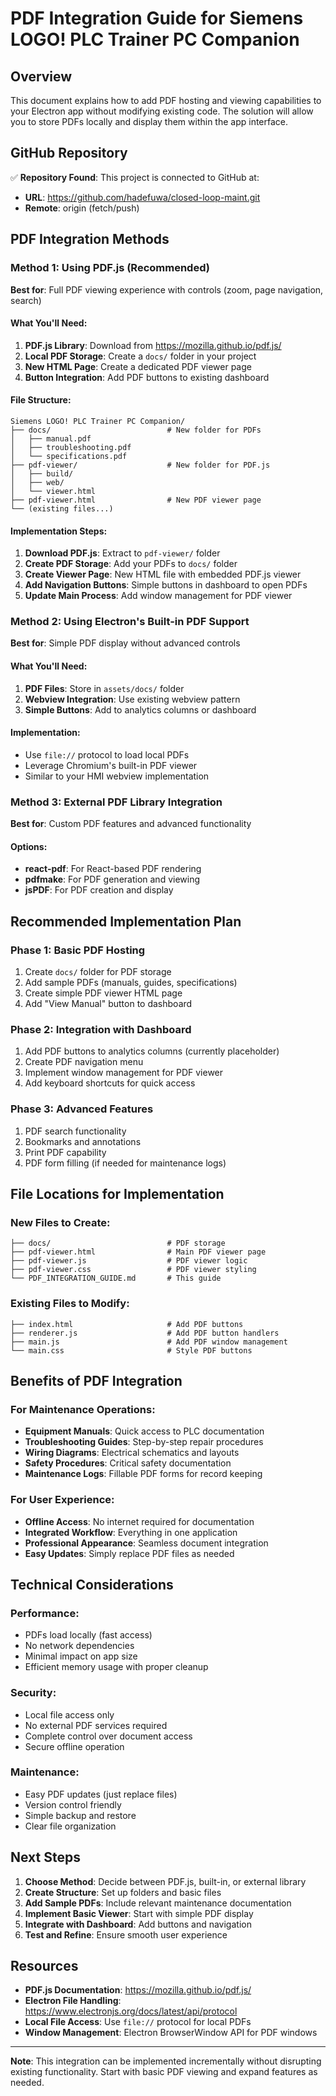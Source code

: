 # PDF Integration Guide for Siemens LOGO! PLC Trainer PC Companion

## Overview
This document explains how to add PDF hosting and viewing capabilities to your Electron app without modifying existing code. The solution will allow you to store PDFs locally and display them within the app interface.

## GitHub Repository
✅ **Repository Found**: This project is connected to GitHub at:
- **URL**: https://github.com/hadefuwa/closed-loop-maint.git
- **Remote**: origin (fetch/push)

## PDF Integration Methods

### Method 1: Using PDF.js (Recommended)
**Best for**: Full PDF viewing experience with controls (zoom, page navigation, search)

#### What You'll Need:
1. **PDF.js Library**: Download from https://mozilla.github.io/pdf.js/
2. **Local PDF Storage**: Create a `docs/` folder in your project
3. **New HTML Page**: Create a dedicated PDF viewer page
4. **Button Integration**: Add PDF buttons to existing dashboard

#### File Structure:
```
Siemens LOGO! PLC Trainer PC Companion/
├── docs/                          # New folder for PDFs
│   ├── manual.pdf
│   ├── troubleshooting.pdf
│   └── specifications.pdf
├── pdf-viewer/                    # New folder for PDF.js
│   ├── build/
│   ├── web/
│   └── viewer.html
├── pdf-viewer.html                # New PDF viewer page
└── (existing files...)
```

#### Implementation Steps:
1. **Download PDF.js**: Extract to `pdf-viewer/` folder
2. **Create PDF Storage**: Add your PDFs to `docs/` folder
3. **Create Viewer Page**: New HTML file with embedded PDF.js viewer
4. **Add Navigation Buttons**: Simple buttons in dashboard to open PDFs
5. **Update Main Process**: Add window management for PDF viewer

### Method 2: Using Electron's Built-in PDF Support
**Best for**: Simple PDF display without advanced controls

#### What You'll Need:
1. **PDF Files**: Store in `assets/docs/` folder
2. **Webview Integration**: Use existing webview pattern
3. **Simple Buttons**: Add to analytics columns or dashboard

#### Implementation:
- Use `file://` protocol to load local PDFs
- Leverage Chromium's built-in PDF viewer
- Similar to your HMI webview implementation

### Method 3: External PDF Library Integration
**Best for**: Custom PDF features and advanced functionality

#### Options:
- **react-pdf**: For React-based PDF rendering
- **pdfmake**: For PDF generation and viewing
- **jsPDF**: For PDF creation and display

## Recommended Implementation Plan

### Phase 1: Basic PDF Hosting
1. Create `docs/` folder for PDF storage
2. Add sample PDFs (manuals, guides, specifications)
3. Create simple PDF viewer HTML page
4. Add "View Manual" button to dashboard

### Phase 2: Integration with Dashboard
1. Add PDF buttons to analytics columns (currently placeholder)
2. Create PDF navigation menu
3. Implement window management for PDF viewer
4. Add keyboard shortcuts for quick access

### Phase 3: Advanced Features
1. PDF search functionality
2. Bookmarks and annotations
3. Print PDF capability
4. PDF form filling (if needed for maintenance logs)

## File Locations for Implementation

### New Files to Create:
```
├── docs/                          # PDF storage
├── pdf-viewer.html                # Main PDF viewer page
├── pdf-viewer.js                  # PDF viewer logic
├── pdf-viewer.css                 # PDF viewer styling
└── PDF_INTEGRATION_GUIDE.md       # This guide
```

### Existing Files to Modify:
```
├── index.html                     # Add PDF buttons
├── renderer.js                    # Add PDF button handlers  
├── main.js                        # Add PDF window management
└── main.css                       # Style PDF buttons
```

## Benefits of PDF Integration

### For Maintenance Operations:
- **Equipment Manuals**: Quick access to PLC documentation
- **Troubleshooting Guides**: Step-by-step repair procedures
- **Wiring Diagrams**: Electrical schematics and layouts
- **Safety Procedures**: Critical safety documentation
- **Maintenance Logs**: Fillable PDF forms for record keeping

### For User Experience:
- **Offline Access**: No internet required for documentation
- **Integrated Workflow**: Everything in one application
- **Professional Appearance**: Seamless document integration
- **Easy Updates**: Simply replace PDF files as needed

## Technical Considerations

### Performance:
- PDFs load locally (fast access)
- No network dependencies
- Minimal impact on app size
- Efficient memory usage with proper cleanup

### Security:
- Local file access only
- No external PDF services required
- Complete control over document access
- Secure offline operation

### Maintenance:
- Easy PDF updates (just replace files)
- Version control friendly
- Simple backup and restore
- Clear file organization

## Next Steps

1. **Choose Method**: Decide between PDF.js, built-in, or external library
2. **Create Structure**: Set up folders and basic files
3. **Add Sample PDFs**: Include relevant maintenance documentation
4. **Implement Basic Viewer**: Start with simple PDF display
5. **Integrate with Dashboard**: Add buttons and navigation
6. **Test and Refine**: Ensure smooth user experience

## Resources

- **PDF.js Documentation**: https://mozilla.github.io/pdf.js/
- **Electron File Handling**: https://www.electronjs.org/docs/latest/api/protocol
- **Local File Access**: Use `file://` protocol for local PDFs
- **Window Management**: Electron BrowserWindow API for PDF windows

---

**Note**: This integration can be implemented incrementally without disrupting existing functionality. Start with basic PDF viewing and expand features as needed. 